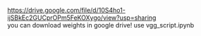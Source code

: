https://drive.google.com/file/d/10S4ho1-ijSBkEc2GUCprOPm5FeKOXygo/view?usp=sharing  
you can download weights in google drive!
use vgg_script.ipynb 
